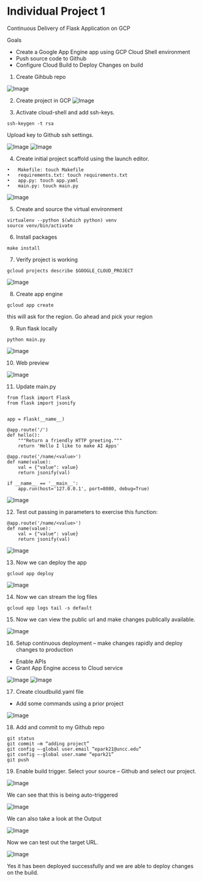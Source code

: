 # Individual Project 1
Continuous Delivery of Flask Application on GCP 

Goals
- Create a Google App Engine app using GCP Cloud Shell environment
- Push source code to Github
- Configure Cloud Build to Deploy Changes on build

1.	Create Gihbub repo

![Image](../master/images/1.gif?raw=true) 

2.	Create project in GCP
![Image](../master/images/2.gif?raw=true) 
 
3.	Activate cloud-shell and add ssh-keys.  	
```
ssh-keygen -t rsa 
```
Upload key to Github ssh settings.

![Image](../master/images/3.gif?raw=true) 
![Image](../master/images/4.gif?raw=true) 
 
 4.	Create initial project scaffold using the launch editor.
```
•	Makefile: touch Makefile
•	requirements.txt: touch requirements.txt
•	app.py: touch app.yaml
•	main.py: touch main.py
```
![Image](../master/images/5.gif?raw=true) 
 
5.	Create and source the virtual environment
```
virtualenv --python $(which python) venv
source venv/bin/activate
```
6.	Install packages
```
make install
```

7.	Verify project is working
```
gcloud projects describe $GOOGLE_CLOUD_PROJECT
```
![Image](../master/images/6.gif?raw=true)  

8.	Create app engine
```
gcloud app create 
```
this will ask for the region. Go ahead and pick your region


9.	Run flask locally
```
python main.py
```
![Image](../master/images/7.gif?raw=true)  


10.	Web preview

![Image](../master/images/8.gif?raw=true) 

11.	Update main.py
```
from flask import Flask
from flask import jsonify


app = Flask(__name__)

@app.route('/')
def hello():
    """Return a friendly HTTP greeting."""
    return 'Hello I like to make AI Apps'

@app.route('/name/<value>')
def name(value):
    val = {"value": value}
    return jsonify(val)

if __name__ == '__main__':
    app.run(host='127.0.0.1', port=8080, debug=True)
```

![Image](../master/images/9.gif?raw=true)  

12.	Test out passing in parameters to exercise this function:
```
@app.route('/name/<value>')
def name(value):
    val = {"value": value}
    return jsonify(val)
```

![Image](../master/images/10.gif?raw=true) 

13.	Now we can deploy the app
```
gcloud app deploy
```
![Image](../master/images/11.gif?raw=true)  

14.	Now we can stream the log files
```
gcloud app logs tail -s default
```


15.	Now we can view the public url and make changes publically available.

![Image](../master/images/12.gif?raw=true) 
 
16.	Setup continuous deployment – make changes rapidly and deploy changes to production

- Enable APIs
- Grant App Engine access to Cloud service

![Image](../master/images/13.gif?raw=true) 
![Image](../master/images/14.gif?raw=true) 
  

17.	Create cloudbuild.yaml file
- Add some commands using a prior project

![Image](../master/images/15.gif?raw=true)  

18.	Add and commit to my Github repo
```
git status
git commit –m “adding project”
git config –-global user.email “epark21@uncc.edu”
git config –-global user.name “epark21”
git push
```

19.	Enable build trigger.  Select your source – Github and select our project.

![Image](../master/images/16.gif?raw=true) 
 
We can see that this is being auto-triggered 

![Image](../master/images/17.gif?raw=true) 
 
We can also take a look at the Output

![Image](../master/images/18.gif?raw=true) 
 
Now we can test out the target URL.

![Image](../master/images/19.gif?raw=true) 
 
Yes it has been deployed successfully and we are able to deploy changes on the build.
